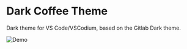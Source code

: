 # Dark Coffee Theme

Dark theme for VS Code/VSCodium, based on the Gitlab Dark theme.

![Demo](assets/dark_coffee_demo.gif)
